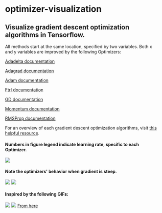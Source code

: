 # optimizer-visualization

## Visualize gradient descent optimization algorithms in Tensorflow.

All methods start at the same location, specified by two variables. Both x and y variables are improved by the following Optimizers:

[Adadelta documentation](https://www.tensorflow.org/api_docs/python/tf/train/AdadeltaOptimizer)

[Adagrad documentation](https://www.tensorflow.org/api_docs/python/tf/train/AdagradOptimizer)

[Adam documentation](https://www.tensorflow.org/api_docs/python/tf/train/AdamOptimizer)

[Ftrl documentation](https://www.tensorflow.org/api_docs/python/tf/train/FtrlOptimizer)

[GD documentation](https://www.tensorflow.org/api_docs/python/tf/train/GradientDescentOptimizer)

[Momentum documentation](https://www.tensorflow.org/api_docs/python/tf/train/MomentumOptimizer)

[RMSProp documentation](https://www.tensorflow.org/api_docs/python/tf/train/RMSPropOptimizer)

For an overview of each gradient descent optimization algorithms, visit [this helpful resource](http://ruder.io/optimizing-gradient-descent/).

#### Numbers in figure legend indicate learning rate, specific to each Optimizer.
![](https://github.com/Jaewan-Yun/optimizer-visualization/blob/master/figures/movie5.gif)

#### Note the optimizers' behavior when gradient is steep.
![](https://github.com/Jaewan-Yun/optimizer-visualization/blob/master/figures/movie7.gif)
![](https://github.com/Jaewan-Yun/optimizer-visualization/blob/master/figures/movie6.gif)

<!-- ## Additional Figures

![](https://github.com/Jaewan-Yun/optimizer-visualization/blob/master/figures/movie3.gif)

![](https://github.com/Jaewan-Yun/optimizer-visualization/blob/master/figures/movie2.gif)

![](https://github.com/Jaewan-Yun/optimizer-visualization/blob/master/figures/movie.gif)

#### AdadeltaOptimizer(learning_rate=50):
![](https://github.com/Jaewan-Yun/optimizer-visualization/blob/master/figures/AdadeltaOp_2.png)

#### AdagradOptimizer(learning_rate=0.05):
![](https://github.com/Jaewan-Yun/optimizer-visualization/blob/master/figures/AdagradOp_2.png)

#### AdamOptimizer(learning_rate=0.05):
![](https://github.com/Jaewan-Yun/optimizer-visualization/blob/master/figures/AdamOp_2.png)

#### FtrlOptimizer(learning_rate=0.05):
![](https://github.com/Jaewan-Yun/optimizer-visualization/blob/master/figures/FtrlOp_2.png)

#### GradientDescentOptimizer(learning_rate=0.05):
![](https://github.com/Jaewan-Yun/optimizer-visualization/blob/master/figures/GDOp_2.png)

#### MomentumOptimizer(learning_rate=0.05, momentum=0.9)
![](https://github.com/Jaewan-Yun/optimizer-visualization/blob/master/figures/MomentumOp_2.png)

#### RMSPropOptimizer(learning_rate=0.05)
![](https://github.com/Jaewan-Yun/optimizer-visualization/blob/master/figures/RMSPropOp_2.png)



#### AdadeltaOptimizer(learning_rate=1000):
![](https://github.com/Jaewan-Yun/optimizer-visualization/blob/master/figures/AdadeltaOp.png)

#### AdagradOptimizer(learning_rate=0.5):
![](https://github.com/Jaewan-Yun/optimizer-visualization/blob/master/figures/AdagradOp.png)

#### AdamOptimizer(learning_rate=0.5):
![](https://github.com/Jaewan-Yun/optimizer-visualization/blob/master/figures/AdamOp.png)

#### FtrlOptimizer(learning_rate=0.5):
![](https://github.com/Jaewan-Yun/optimizer-visualization/blob/master/figures/FtrlOp.png)

#### GradientDescentOptimizer(learning_rate=0.05):
![](https://github.com/Jaewan-Yun/optimizer-visualization/blob/master/figures/GDOp.png)

#### MomentumOptimizer(learning_rate=0.05, momentum=0.9)
![](https://github.com/Jaewan-Yun/optimizer-visualization/blob/master/figures/MomentumOp.png)

#### ProximalAdagradOptimizer(learning_rate=0.5):
![](https://github.com/Jaewan-Yun/optimizer-visualization/blob/master/figures/ProximalAdagradOp.png)

#### ProximalGradientDescentOptimizer(learning_rate=0.05):
![](https://github.com/Jaewan-Yun/optimizer-visualization/blob/master/figures/ProximalGDOp.png)

#### RMSPropOptimizer(learning_rate=0.5)
![](https://github.com/Jaewan-Yun/optimizer-visualization/blob/master/figures/RMSPropOp.png) -->



#### Inspired by the following GIFs:
![](https://i.stack.imgur.com/qAx2i.gif)
![](https://i.stack.imgur.com/1obtV.gif)
[From here](http://ruder.io/optimizing-gradient-descent/)
